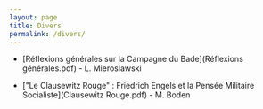 ```yaml
---
layout: page
title: Divers
permalink: /divers/
---
```


- [Réflexions générales sur la Campagne du Bade](Réflexions générales.pdf) - L. Mieroslawski

- ["Le Clausewitz Rouge" : Friedrich Engels et la Pensée Militaire Socialiste](Clausewitz Rouge.pdf) - M. Boden







